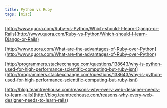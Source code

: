 ```yaml
---
title: Python vs Ruby
tags: [misc]
---
```


[http://www.quora.com/Ruby-vs-Python/Which-should-I-learn-Django-or-Rails](http://www.quora.com/Ruby-vs-Python/Which-should-I-learn-Django-or-Rails)

[http://www.quora.com/What-are-the-advantages-of-Ruby-over-Python](http://www.quora.com/What-are-the-advantages-of-Ruby-over-Python)

[http://programmers.stackexchange.com/questions/138643/why-is-python-used-for-high-performance-scientific-computing-but-ruby-isnt](http://programmers.stackexchange.com/questions/138643/why-is-python-used-for-high-performance-scientific-computing-but-ruby-isnt)

[http://blog.teamtreehouse.com/reasons-why-every-web-designer-needs-to-learn-rails](http://blog.teamtreehouse.com/reasons-why-every-web-designer-needs-to-learn-rails)

